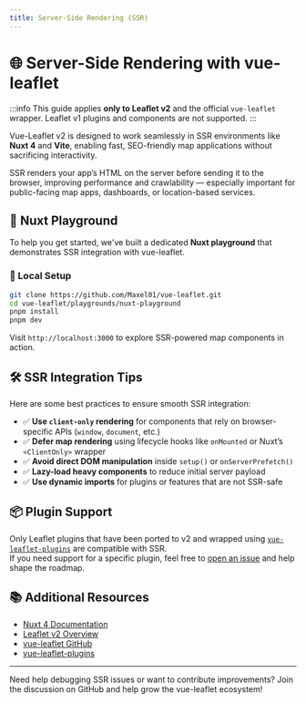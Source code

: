```yaml
---
title: Server-Side Rendering (SSR)
---
```


# 🌐 Server-Side Rendering with vue-leaflet
:::info
This guide applies **only to Leaflet v2** and the official `vue-leaflet` wrapper. Leaflet v1 plugins and components are not supported.
:::

Vue-Leaflet v2 is designed to work seamlessly in SSR environments like **Nuxt 4** and **Vite**, enabling fast, SEO-friendly map applications without sacrificing interactivity.

SSR renders your app’s HTML on the server before sending it to the browser, improving performance and crawlability — especially important for public-facing map apps, dashboards, or location-based services.

## 🧪 Nuxt Playground

To help you get started, we've built a dedicated **Nuxt playground** that demonstrates SSR integration with vue-leaflet.

### 🔧 Local Setup

```bash
git clone https://github.com/Maxel01/vue-leaflet.git
cd vue-leaflet/playgrounds/nuxt-playground
pnpm install
pnpm dev
```

Visit `http://localhost:3000` to explore SSR-powered map components in action.

## 🛠️ SSR Integration Tips

Here are some best practices to ensure smooth SSR integration:

- ✅ **Use `client-only` rendering** for components that rely on browser-specific APIs (`window`, `document`, etc.)
- ✅ **Defer map rendering** using lifecycle hooks like `onMounted` or Nuxt’s `<ClientOnly>` wrapper
- ✅ **Avoid direct DOM manipulation** inside `setup()` or `onServerPrefetch()`
- ✅ **Lazy-load heavy components** to reduce initial server payload
- ✅ **Use dynamic imports** for plugins or features that are not SSR-safe

## 📦 Plugin Support

Only Leaflet plugins that have been ported to v2 and wrapped using [`vue-leaflet-plugins`](https://github.com/Maxel01/vue-leaflet-plugins) are compatible with SSR.  
If you need support for a specific plugin, feel free to [open an issue](https://github.com/Maxel01/vue-leaflet-plugins/issues) and help shape the roadmap.

## 📚 Additional Resources

- [Nuxt 4 Documentation](https://nuxt.com/docs)
- [Leaflet v2 Overview](https://leafletjs.com)
- [vue-leaflet GitHub](https://github.com/Maxel01/vue-leaflet)
- [vue-leaflet-plugins](https://github.com/Maxel01/vue-leaflet-plugins)

---

Need help debugging SSR issues or want to contribute improvements? Join the discussion on GitHub and help grow the vue-leaflet ecosystem!